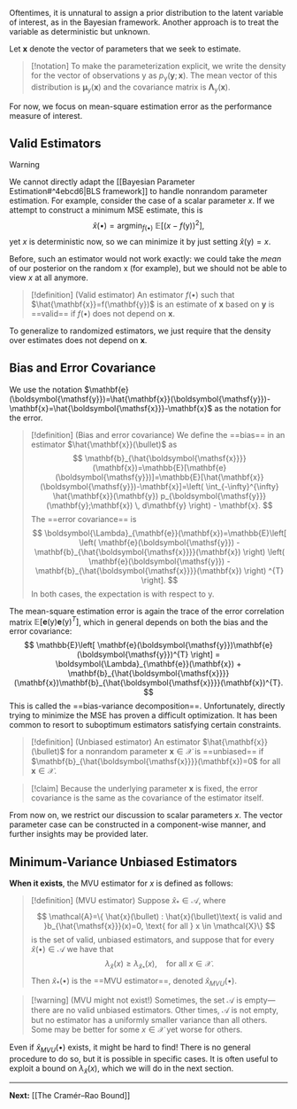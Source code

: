 Oftentimes, it is unnatural to assign a prior distribution to the latent variable of interest, as in the Bayesian framework. Another approach is to treat the variable as deterministic but unknown. 

Let $\mathbf{x}$ denote the vector of parameters that we seek to estimate.

> [!notation]
> To make the parameterization explicit, we write the density for the vector of observations $\boldsymbol{\mathsf{y}}$ as $p_{\boldsymbol{\mathsf{y}}}(\mathbf{y};\mathbf{x})$. The mean vector of this distribution is $\boldsymbol{\mu}_{\boldsymbol{\mathsf{y}}}(\mathbf{x})$ and the covariance matrix is $\boldsymbol{\Lambda}_{\boldsymbol{\mathsf{y}}}(\mathbf{x})$.
> 

For now, we focus on mean-square estimation error as the performance measure of interest.

## Valid Estimators

> [!warning]
> We cannot directly adapt the [[Bayesian Parameter Estimation#^4ebcd6|BLS framework]] to handle nonrandom parameter estimation. For example, consider the case of a scalar parameter $x$. If we attempt to construct a minimum MSE estimate, this is
> $$
> \hat{x}(\bullet) = \mathop{\arg\min}_{f(\bullet)}\ \mathbb{E}\left[ (x-f(\boldsymbol{\mathsf{y}}))^{2} \right], 
> $$
> yet $x$ is deterministic now, so we can minimize it by just setting $\hat{x}(\boldsymbol{\mathsf{y}})=x$.

Before, such an estimator would not work exactly: we could take the *mean* of our posterior on the random $\boldsymbol{\mathsf{x}}$ (for example), but we should not be able to view $x$ at all anymore.

> [!definition] (Valid estimator)
> An estimator $f(\bullet)$ such that $\hat{\mathbf{x}}=f(\mathbf{y})$ is an estimate of $\mathbf{x}$ based on $\mathbf{y}$ is ==valid== if $f(\bullet)$ does not depend on $\mathbf{x}$.

To generalize to randomized estimators, we just require that the density over estimates does not depend on $\mathbf{x}$. 

## Bias and Error Covariance

We use the notation $\mathbf{e}(\boldsymbol{\mathsf{y}})=\hat{\mathbf{x}}(\boldsymbol{\mathsf{y}})-\mathbf{x}=\hat{\boldsymbol{\mathsf{x}}}-\mathbf{x}$ as the notation for the error.

> [!definition] (Bias and error covariance)
> We define the ==bias== in an estimator $\hat{\mathbf{x}}(\bullet)$ as
> $$
> \mathbf{b}_{\hat{\boldsymbol{\mathsf{x}}}}(\mathbf{x})=\mathbb{E}[\mathbf{e}(\boldsymbol{\mathsf{y}})]=\mathbb{E}[\hat{\mathbf{x}}(\boldsymbol{\mathsf{y}})-\mathbf{x}]=\left( \int_{-\infty}^{\infty} \hat{\mathbf{x}}(\mathbf{y}) p_{\boldsymbol{\mathsf{y}}}(\mathbf{y};\mathbf{x}) \, d\mathbf{y}  \right) - \mathbf{x}.  
> $$
> The ==error covariance== is
> $$
> \boldsymbol{\Lambda}_{\mathbf{e}}(\mathbf{x})=\mathbb{E}\left[ \left( \mathbf{e}(\boldsymbol{\mathsf{y}}) - \mathbf{b}_{\hat{\boldsymbol{\mathsf{x}}}}(\mathbf{x}) \right) \left( \mathbf{e}(\boldsymbol{\mathsf{y}}) - \mathbf{b}_{\hat{\boldsymbol{\mathsf{x}}}}(\mathbf{x}) \right) ^{T}  \right]. 
> $$
> In both cases, the expectation is with respect to $\boldsymbol{\mathsf{y}}$.

The mean-square estimation error is again the trace of the error correlation matrix $\mathbb{E}\left[ \mathbf{e}(\boldsymbol{\mathsf{y}})\mathbf{e}(\boldsymbol{\mathsf{y}})^{T} \right]$, which in general depends on both the bias and the error covariance:
$$
\mathbb{E}\left[ \mathbf{e}(\boldsymbol{\mathsf{y}})\mathbf{e}(\boldsymbol{\mathsf{y}})^{T} \right] = \boldsymbol{\Lambda}_{\mathbf{e}}(\mathbf{x}) + \mathbf{b}_{\hat{\boldsymbol{\mathsf{x}}}}(\mathbf{x})\mathbf{b}_{\hat{\boldsymbol{\mathsf{x}}}}(\mathbf{x})^{T}.
$$
This is called the ==bias-variance decomposition==. Unfortunately, directly trying to minimize the MSE has proven a difficult optimization. It has been common to resort to suboptimum estimators satisfying certain constraints.

> [!definition] (Unbiased estimator)
> An estimator $\hat{\mathbf{x}}(\bullet)$ for a nonrandom parameter $\mathbf{x}\in \mathcal{X}$ is ==unbiased== if $\mathbf{b}_{\hat{\boldsymbol{\mathsf{x}}}}(\mathbf{x})=0$ for all $\mathbf{x} \in \mathcal{X}$. 

> [!claim]
> Because the underlying parameter $\mathbf{x}$ is fixed, the error covariance is the same as the covariance of the estimator itself.

From now on, we restrict our discussion to scalar parameters $x$. The vector parameter case can be constructed in a component-wise manner, and further insights may be provided later.

## Minimum-Variance Unbiased Estimators

**When it exists**, the MVU estimator for $x$ is defined as follows:

> [!definition] (MVU estimator)
> Suppose $\hat{x}_{*}\in \mathcal{A}$, where
> $$
> \mathcal{A}=\{ \hat{x}(\bullet) : \hat{x}(\bullet)\text{ is valid and }b_{\hat{\mathsf{x}}}(x)=0, \text{ for all } x \in \mathcal{X}\}
> $$
> is the set of valid, unbiased estimators, and suppose that for every $\hat{x}(\bullet)\in \mathcal{A}$ we have that
> $$
> \lambda_{\hat{x}}(x)\geq \lambda_{\hat{x}_{*}}(x),\quad \text{for all }x \in \mathcal{X}.
> $$
> Then $\hat{x}_{*}(\bullet)$ is the ==MVU estimator==, denoted $\hat{x}_{MVU}(\bullet)$.

> [!warning] (MVU might not exist!)
> Sometimes, the set $\mathcal{A}$ is empty—there are no valid unbiased estimators. Other times, $\mathcal{A}$ is not empty, but no estimator has a uniformly smaller variance than all others. Some may be better for some $x \in \mathcal{X}$ yet worse for others. 
> 

Even if $\hat{x}_{MVU}(\bullet)$ exists, it might be hard to find! There is no general procedure to do so, but it is possible in specific cases. It is often useful to exploit a bound on $\lambda_{\hat{x}}(x)$, which we will do in the next section. 

---

**Next:** [[The Cramér–Rao Bound]]